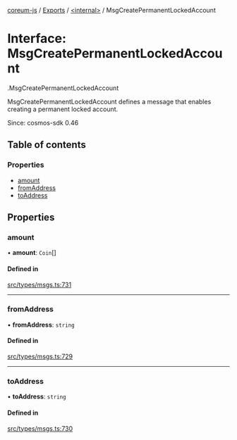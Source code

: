 [coreum-js](../README.md) / [Exports](../modules.md) / [<internal\>](../modules/internal_.md) / MsgCreatePermanentLockedAccount

# Interface: MsgCreatePermanentLockedAccount

[<internal>](../modules/internal_.md).MsgCreatePermanentLockedAccount

MsgCreatePermanentLockedAccount defines a message that enables creating a permanent
locked account.

Since: cosmos-sdk 0.46

## Table of contents

### Properties

- [amount](internal_.MsgCreatePermanentLockedAccount.md#amount)
- [fromAddress](internal_.MsgCreatePermanentLockedAccount.md#fromaddress)
- [toAddress](internal_.MsgCreatePermanentLockedAccount.md#toaddress)

## Properties

### amount

• **amount**: `Coin`[]

#### Defined in

[src/types/msgs.ts:731](https://github.com/PyramydLabs/coreum-js/blob/37d165f/src/types/msgs.ts#L731)

___

### fromAddress

• **fromAddress**: `string`

#### Defined in

[src/types/msgs.ts:729](https://github.com/PyramydLabs/coreum-js/blob/37d165f/src/types/msgs.ts#L729)

___

### toAddress

• **toAddress**: `string`

#### Defined in

[src/types/msgs.ts:730](https://github.com/PyramydLabs/coreum-js/blob/37d165f/src/types/msgs.ts#L730)
